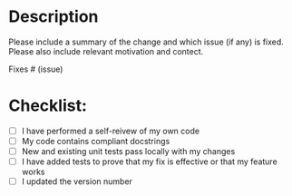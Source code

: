 # Description

Please include a summary of the change and which issue (if any) is fixed. Please also include relevant motivation and contect.

Fixes # (issue)

# Checklist:

- [ ] I have performed a self-reivew of my own code
- [ ] My code contains compliant docstrings
- [ ] New and existing unit tests pass locally with my changes
- [ ] I have added tests to prove that my fix is effective or that my feature works
- [ ] I updated the version number
